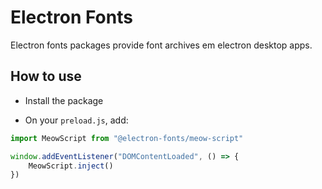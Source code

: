 # Electron Fonts

Electron fonts packages provide font archives em electron desktop apps.

## How to use

* Install the package

* On your `preload.js`, add:

```ts
import MeowScript from "@electron-fonts/meow-script"

window.addEventListener("DOMContentLoaded", () => {
    MeowScript.inject()
})
```